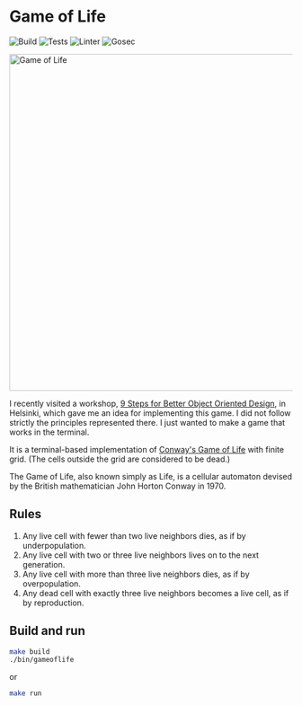 # Game of Life

![Build](https://github.com/ivanlemeshev/gameoflife/actions/workflows/build.yml/badge.svg)
![Tests](https://github.com/ivanlemeshev/gameoflife/actions/workflows/test.yml/badge.svg)
![Linter](https://github.com/ivanlemeshev/gameoflife/actions/workflows/lint.yml/badge.svg)
![Gosec](https://github.com/ivanlemeshev/gameoflife/actions/workflows/sec.yml/badge.svg)

<img src="./gameoflife.gif" width="600" alt="Game of Life"/>

I recently visited a workshop, [9 Steps for Better Object Oriented Design](https://www.meetup.com/tech-excellence-finland/events/304005147/),
in Helsinki, which gave me an idea for implementing this game. I did not follow
strictly the principles represented there. I just wanted to make a game that
works in the terminal.

It is a terminal-based implementation of [Conway's Game of Life](https://en.wikipedia.org/wiki/Conway%27s_Game_of_Life)
with finite grid. (The cells outside the grid are considered to be dead.)

The Game of Life, also known simply as Life, is a cellular automaton devised by
the British mathematician John Horton Conway in 1970.

## Rules

1. Any live cell with fewer than two live neighbors dies, as if by underpopulation.
2. Any live cell with two or three live neighbors lives on to the next generation.
3. Any live cell with more than three live neighbors dies, as if by overpopulation.
4. Any dead cell with exactly three live neighbors becomes a live cell, as if by reproduction.

## Build and run

```bash
make build
./bin/gameoflife
```

or

```bash
make run
```
